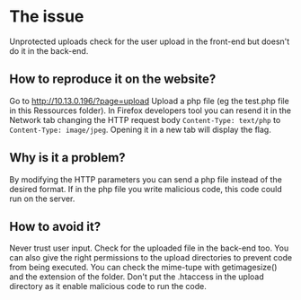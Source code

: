 # The issue
Unprotected uploads check for the user upload in the front-end but doesn't do it in the back-end.


## How to reproduce it on the website?
Go to http://10.13.0.196/?page=upload
Upload a php file (eg the test.php file in this Ressources folder).
In Firefox developers tool you can resend it in the Network tab changing the HTTP request body `Content-Type: text/php`
to `Content-Type: image/jpeg`.
Opening it in a new tab will display the flag.


## Why is it a problem?
By modifying the HTTP parameters you can send a php file instead of the desired format. If in the php file you write malicious code, 
this code could run on the server.

## How to avoid it?
Never trust user input. Check for the uploaded file in the back-end too. 
You can also give the right permissions to the upload directories to prevent code from being executed. You can check the mime-tupe with getimagesize() and the extension of the folder.
Don't put the .htaccess in the upload directory as it enable malicious code to run the code.